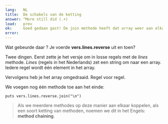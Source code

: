 ```yaml
---
lang:   NL
title:  De schakels van de ketting
answer: ^More still did (.+)
load:   prev
ok:     Goed gedaan gast! De join methode heeft dat array weer aan elkaar geplakt.
error:  
---
```


Wat gebeurde daar ? Je voerde __vers.lines.reverse__ uit en toen?

Twee dingen. Eerst zette je het versje om in losse regels met de _lines_
methode. _Lines_ (regels in het Nederlands) zet een string om naar een array.
Iedere regel wordt één element in het array.

Vervolgens heb je het array omgedraaid. Regel voor regel.

We voegen nog één methode toe aan het einde:

    puts vers.lines.reverse.join("\n")

> Als we meerdere methodes op deze manier aan elkaar koppelen, als een soort
> ketting van methoden, noemen we dit in het Engels: __method chaining__.
